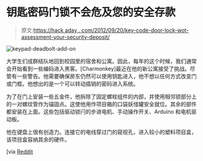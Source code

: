 # 钥匙密码门锁不会危及您的安全存款

> 原文:[https://hack aday . com/2012/09/20/key-code-door-lock-wot-assessment-your-security-deposit/](https://hackaday.com/2012/09/20/key-code-door-lock-wont-endanger-your-security-deposit/)

![](../Images/6971586b155382199b4c407f84af7ff5.png "keypad-deadbolt-add-on")

大学生们成群结队地回到校园里的宿舍和公寓。因此，每年的这个时候，我们通常会开始看到一些编码进入黑客。[Charmonkey]最近在他的新公寓接受了挑战。尽管有一些警告。他需要确保房东仍然可以使用钥匙进入，他不想以任何方式改变门或门框。他想出的是一个可以转动插销的密码进入系统。

为了在门上安装一些五金件，他拆除了固定螺栓组件的内部，并使用相邻锁部分上的一对螺纹管作为锚固点。这使他用作项目箱的口袋妖怪罐安全就位。其余的部件都安装在上面。这些包括驱动锁闩的步进电机、手动操作开关、Arduino 和电机驱动板。

他在键盘上很有创造力。连接它的电线穿过门的窥视孔，进入较小的塑料项目盒，该项目盒容纳其余的硬件。

[via [Reddit](http://www.reddit.com/r/arduino/comments/1056cl/nothing_groundbreaking_just_a_keypad_controlled/)